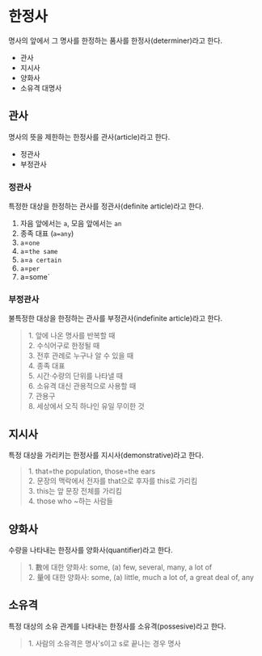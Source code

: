 # 한정사
명사의 앞에서 그 명사를 한정하는 품사를 한정사(determiner)라고 한다.

* 관사
* 지시사
* 양화사
* 소유격 대명사

## 관사
명사의 뜻을 제한하는 한정사를 관사(article)라고 한다.

* 정관사
* 부정관사

### 정관사
특정한 대상을 한정하는 관사를 정관사(definite article)라고 한다.

1. 자음 앞에서는 `a`, 모음 앞에서는 `an`
2. 종족 대표 (`a=any`)
3. `a`=`one`
4. `a`=`the same`
5. `a`=`a certain`
6. `a`=`per`
7. a=some`

### 부정관사
불특정한 대상을 한정하는 관사를 부정관사(indefinite article)라고 한다.

<blockquote>
  1. 앞에 나온 명사를 반복할 때<br>
  2. 수식어구로 한정될 때<br>
  3. 전후 관례로 누구나 알 수 있을 때<br>
  4. 종족 대표<br>
  5. 시간·수량의 단위를 나타낼 때<br>
  6. 소유격 대신 관용적으로 사용할 때<br>
  7. 관용구<br>
  8. 세상에서 오직 하나인 유일 무이한 것<br>
</blockquote>

## 지시사
특정 대상을 가리키는 한정사를 지시사(demonstrative)라고 한다.

<blockquote>
  1. that=the population, those=the ears<br>
  2. 문장의 맥락에서 전자를 that으로 후자를 this로 가리킴<br>
  3. this는 앞 문장 전체를 가리킴<br>
  4. those who ~하는 사람들
</blockquote>


## 양화사
수량을 나타내는 한정사를 양화사(quantifier)라고 한다.

<blockquote>
  1. 數에 대한 양화사: some, (a) few, several, many, a lot of<br>
  2. 量에 대한 양화사: some, (a) little, much a lot of, a great deal of, any 
</blockquote>

## 소유격
특정 대상의 소유 관계를 나타내는 한정사를 소유격(possesive)라고 한다.

<blockquote>
  1. 사람의 소유격은 명사's이고 s로 끝나는 경우 명사
</blockquote>
